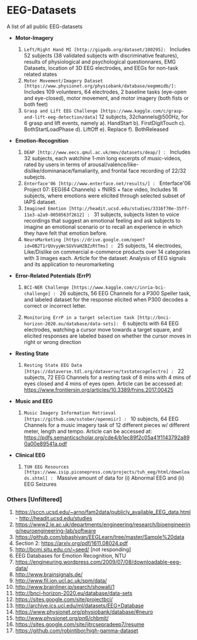 # EEG-Datasets
A list of all public EEG-datasets

* **Motor-Imagery**
  1. `Left/Right Hand MI [http://gigadb.org/dataset/100295]: ` Includes 52 subjects (38 validated subjects with discriminative features), results of physiological and psychological questionnares, EMG Datasets, location of 3D EEG electrodes, and EEGs for non-task related states
  2. `Motor Movement/Imagery Dataset [https://www.physionet.org/physiobank/database/eegmmidb/]:` Includes 109 volunteers, 64 electrodes, 2 baseline tasks (eye-open and eye-closed), motor movement, and motor imagery (both fists or both feet)
  3. `Grasp and Lift EEG Challenge [https://www.kaggle.com/c/grasp-and-lift-eeg-detection/data]` 12 subjects, 32channels@500Hz, for 6 grasp and lift  events, namely a). HandStart b). FirstDigitTouch c). BothStartLoadPhase d). LiftOff e). Replace  f). BothReleased
  
  
* **Emotion-Recognition**
  1. `DEAP [http://www.eecs.qmul.ac.uk/mmv/datasets/deap/] : ` Includes 32 subjects, each watchine 1-min long excerpts of music-videos, rated by users in terms of arousal/valence/like-dislike/dominanace/famaliarity, and frontal face recording of 22/32 subejcts.
  2. `Enterface'06 [http://www.enterface.net/results/] : ` Enterface'06 Project 07: EEG(64 Channels) + fNIRS + face video, Includes 16 subjects, where emotions were elicited through selected subset of IAPS dataset.
  3. `Imagined Emotion [http://headit.ucsd.edu/studies/3316f70e-35ff-11e3-a2a9-0050563f2612] : ` 31 subjects, subjects listen to voice recordings that suggest an emotional feeling and ask subjects to imagine an emotional scenario or to recall an experience in which they have felt that emotion before.
  4. `NeuroMarketing [https://drive.google.com/open?id=0B2T1rQUvyyWcSGVVaHZBZzRtTms] : ` 25 subjects, 14 electrodes, Like/Dislike on commercial e-commerce products over 14 categories with 3 images each. Article for the dataset: Analysis of EEG signals and its application to neuromarketing
  
* **Error-Related Potentials (ErrP)**
  1. `BCI-NER Challenge [https://www.kaggle.com/c/inria-bci-challenge] : ` 26 subjects, 56 EEG Channels for a P300 Speller task, and labeled dataset for the response elicited when P300 decodes a correct or incorrect letter.
  
  2. `Monitoring ErrP in a target selection task [http://bnci-horizon-2020.eu/database/data-sets]: ` 6 subjects with 64 EEG electrodes, watching a cursor move towards a target square, and elicited responses are labeled based on whether the cursor moves in right or wrong direction
  
* **Resting State**
  1. `Resting State EEG Data [https://dataverse.tdl.org/dataverse/txstatecogelectro] : ` 22 subjects, 72 EEG Channels for a resting task of 8 mins with 4 mins of eyes closed and 4 mins of eyes open. Article can be accessed at: https://www.frontiersin.org/articles/10.3389/fnins.2017.00425
  
* **Music and EEG**
  1. `Music Imagery Information Retrieval [https://github.com/sstober/openmiir] : ` 10 subjects, 64 EEG Channels for a music imagery task of 12 different pieces w/ different meter, length and tempo. Article can be accessed at: https://pdfs.semanticscholar.org/cde4/b1ec89f2c05a41f1143792a890a00e89541a.pdf 

* **Clinical EEG**
  1. `TUH EEG Resources [https://www.isip.piconepress.com/projects/tuh_eeg/html/downloads.shtml] : ` Massive amount of data for (i) Abnormal EEG and (ii) EEG Seizures
  
    
  
### Others [Unfiltered]
  1. https://sccn.ucsd.edu/~arno/fam2data/publicly_available_EEG_data.html - http://headit.ucsd.edu/studies 
  2. https://www2.le.ac.uk/departments/engineering/research/bioengineering/neuroengineering-lab/software
  3. https://github.com/pbashivan/EEGLearn/tree/master/Sample%20data 
  4. Section 2: https://arxiv.org/pdf/1611.08024.pdf 
  5. http://bcmi.sjtu.edu.cn/~seed/ [not responding] 
  6. EEG Databases for Emotion Recognition, NTU 
  7. https://engineuring.wordpress.com/2009/07/08/downloadable-eeg-data/ 
  8. http://www.brainsignals.de/
  9. http://www.fil.ion.ucl.ac.uk/spm/data/
  10. http://www.brainliner.jp/search/showall/1
  11. http://bnci-horizon-2020.eu/database/data-sets
  12. https://sites.google.com/site/projectbci/
  13. http://archive.ics.uci.edu/ml/datasets/EEG+Database
  14. https://www.physionet.org/physiobank/database/#neuro
  15. http://www.physionet.org/pn6/chbmit/
  16. https://sites.google.com/site/iitrcsepradeep7/resume
  17. https://github.com/robintibor/high-gamma-dataset
  
